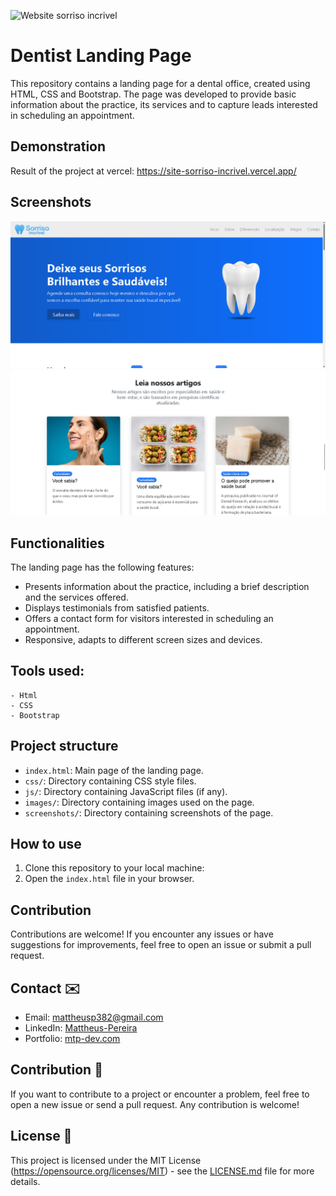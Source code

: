 ![Website sorriso incrivel](https://i.imgur.com/eMfxIqu.png)

# Dentist Landing Page

This repository contains a landing page for a dental office, created using HTML, CSS and Bootstrap. The page was developed to provide basic information about the practice, its services and to capture leads interested in scheduling an appointment.

## Demonstration
Result of the project at vercel: https://site-sorriso-incrivel.vercel.app/

## Screenshots

![Thumbnail](/img/projeto-landing-page-dentista.png)
![Thumbnail](/img/projeto-lading-page-2.png)

## Functionalities

The landing page has the following features:

- Presents information about the practice, including a brief description and the services offered.
- Displays testimonials from satisfied patients.
- Offers a contact form for visitors interested in scheduling an appointment.
- Responsive, adapts to different screen sizes and devices.


## Tools used:
    - Html
    - CSS
    - Bootstrap


## Project structure

- `index.html`: Main page of the landing page.
- `css/`: Directory containing CSS style files.
- `js/`: Directory containing JavaScript files (if any).
- `images/`: Directory containing images used on the page.
- `screenshots/`: Directory containing screenshots of the page.

## How to use

1. Clone this repository to your local machine:
2. Open the `index.html` file in your browser.

## Contribution

Contributions are welcome! If you encounter any issues or have suggestions for improvements, feel free to open an issue or submit a pull request.

## Contact ✉️

- Email: mattheusp382@gmail.com
- LinkedIn: [Mattheus-Pereira](https://www.linkedin.com/in/mattheuspereira/)
- Portfolio: [mtp-dev.com](https://mtpdev.com.br/)

## Contribution 🤝

If you want to contribute to a project or encounter a problem, feel free to open a new issue or send a pull request. Any contribution is welcome!


## License 📄

This project is licensed under the MIT License (https://opensource.org/licenses/MIT) - see the [LICENSE.md](LICENSE.md) file for more details.
